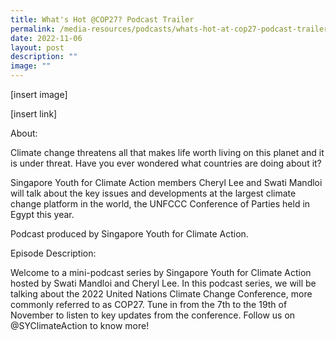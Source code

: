 ```yaml
---
title: What's Hot @COP27? Podcast Trailer
permalink: /media-resources/podcasts/whats-hot-at-cop27-podcast-trailer/
date: 2022-11-06
layout: post
description: ""
image: ""
---
```

[insert image]

[insert link]

About:

Climate change threatens all that makes life worth living on this planet and it is under threat. Have you ever wondered what countries are doing about it?

Singapore Youth for Climate Action members Cheryl Lee and Swati Mandloi will talk about the key issues and developments at the largest climate change platform in the world, the UNFCCC Conference of Parties held in Egypt this year.

Podcast produced by Singapore Youth for Climate Action.

Episode Description:

Welcome to a mini-podcast series by Singapore Youth for Climate Action hosted by Swati Mandloi and Cheryl Lee. In this podcast series, we will be talking about the 2022 United Nations Climate Change Conference, more commonly referred to as COP27. Tune in from the 7th to the 19th of November to listen to key updates from the conference. Follow us on @SYClimateAction to know more!